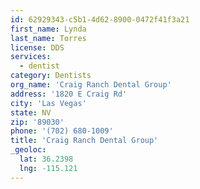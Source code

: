 ```yaml
---
id: 62929343-c5b1-4d62-8900-0472f41f3a21
first_name: Lynda
last_name: Torres
license: DDS
services:
  - dentist
category: Dentists
org_name: 'Craig Ranch Dental Group'
address: '1820 E Craig Rd'
city: 'Las Vegas'
state: NV
zip: '89030'
phone: '(702) 680-1009'
title: 'Craig Ranch Dental Group'
_geoloc:
  lat: 36.2398
  lng: -115.121
---
```

